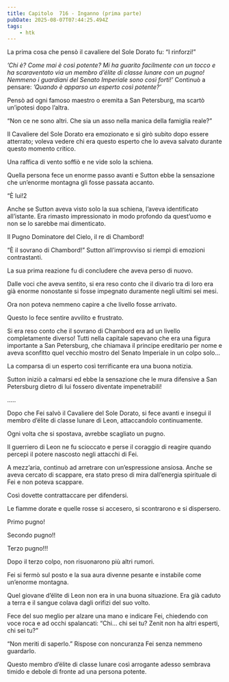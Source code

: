 ```yaml
---
title: Capitolo  716 - Inganno (prima parte)
pubDate: 2025-08-07T07:44:25.494Z
tags:
    - htk
---
```



La prima cosa che pensò il cavaliere del Sole Dorato fu: “I rinforzi!”


<em>’Chi è? Come mai è così potente? Mi ha guarito facilmente con un tocco e ha scaraventato via un membro d’élite di classe lunare con un pugno! Nemmeno i guardiani del Senato Imperiale sono così forti!’</em> Continuò a pensare: <em>’Quando è apparso un esperto così potente?’</em>


Pensò ad ogni famoso maestro o eremita a San Petersburg, ma scartò un’ipotesi dopo l’altra.


“Non ce ne sono altri. Che sia un asso nella manica della famiglia reale?”


Il Cavaliere del Sole Dorato era emozionato e si girò subito dopo essere atterrato; voleva vedere chi era questo esperto che lo aveva salvato durante questo momento critico.


Una raffica di vento soffiò e ne vide solo la schiena.


Quella persona fece un enorme passo avanti e Sutton ebbe la sensazione che un’enorme montagna gli fosse passata accanto.


“È lui!2


Anche se Sutton aveva visto solo la sua schiena, l’aveva identificato all’istante. Era rimasto impressionato in modo profondo da quest’uomo e non se lo sarebbe mai dimenticato.


Il Pugno Dominatore del Cielo, il re di Chambord!


“È il sovrano di Chambord!” Sutton all’improvviso si riempì di emozioni contrastanti.


La sua prima reazione fu di concludere che aveva perso di nuovo.


Dalle voci che aveva sentito, si era reso conto che il divario tra di loro era già enorme nonostante si fosse impegnato duramente negli ultimi sei mesi.


Ora non poteva nemmeno capire a che livello fosse arrivato.


Questo lo fece sentire avvilito e frustrato.


Si era reso conto che il sovrano di Chambord era ad un livello completamente diverso! Tutti nella capitale sapevano che era una figura importante a San Petersburg, che chiamava il principe ereditario per nome e aveva sconfitto quel vecchio mostro del Senato Imperiale in un colpo solo…


La comparsa di un esperto così terrificante era una buona notizia.


Sutton iniziò a calmarsi ed ebbe la sensazione che le mura difensive a San Petersburg dietro di lui fossero diventate impenetrabili!


…..


Dopo che Fei salvò il Cavaliere del Sole Dorato, si fece avanti e inseguì il membro d’élite di classe lunare di Leon, attaccandolo continuamente.


Ogni volta che si spostava, avrebbe scagliato un pugno.


Il guerriero di Leon ne fu scioccato e perse il coraggio di reagire quando percepì il potere nascosto negli attacchi di Fei.


A mezz’aria, continuò ad arretrare con un’espressione ansiosa. Anche se aveva cercato di scappare, era stato preso di mira dall’energia spirituale di Fei e non poteva scappare.


Così dovette contrattaccare per difendersi.


Le fiamme dorate e quelle rosse si accesero, si scontrarono e si dispersero.


Primo pugno!


Secondo pugno!!


Terzo pugno!!!


Dopo il terzo colpo, non risuonarono più altri rumori.

Fei si fermò sul posto e la sua aura divenne pesante e instabile come un’enorme montagna.


Quel giovane d’élite di Leon non era in una buona situazione. Era già caduto a terra e il sangue colava dagli orifizi del suo volto.


Fece del suo meglio per alzare una mano e indicare Fei, chiedendo con voce roca e ad occhi spalancati: “Chi… chi sei tu? Zenit non ha altri esperti, chi sei tu?”

“Non meriti di saperlo.” Rispose con noncuranza Fei senza nemmeno guardarlo.


Questo membro d’élite di classe lunare così arrogante adesso sembrava timido e debole di fronte ad una persona potente.





